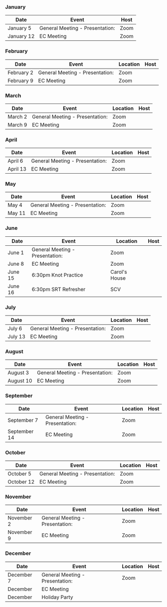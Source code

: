 ### January
| Date | Event | Host |
| --- | --- | --- |
| January 5 | General Meeting - Presentation: | Zoom |
| January 12 | EC Meeting | Zoom |

### February
| Date | Event | Location | Host |
| --- | --- | --- | --- |
| February 2 | General Meeting - Presentation: | Zoom |
| February 9 | EC Meeting | Zoom |

### March
| Date | Event | Location | Host |
| --- | --- | --- | --- |
| March 2 | General Meeting - Presentation: | Zoom |
| March 9 | EC Meeting | Zoom |

### April
| Date | Event | Location | Host |
| --- | --- | --- | --- |
| April 6 | General Meeting - Presentation: | Zoom |
| April 13 | EC Meeting | Zoom |

### May
| Date | Event | Location | Host |
| --- | --- | --- | --- |
| May 4| General Meeting - Presentation: | Zoom |
| May 11 | EC Meeting | Zoom |

### June
| Date | Event | Location | Host |
| --- | --- | --- | --- |
| June 1 | General Meeting - Presentation: | Zoom |
| June 8 | EC Meeting | Zoom |
| June 15 | 6:30pm Knot Practice | Carol's House |
| June 16 | 6:30pm SRT Refresher | SCV |

### July
| Date | Event | Location | Host |
| --- | --- | --- | --- |
| July 6 | General Meeting - Presentation: | Zoom |
| July 13 | EC Meeting | Zoom |

### August
| Date | Event | Location | Host |
| --- | --- | --- | --- |
| August 3 | General Meeting - Presentation: | Zoom |
| August 10 | EC Meeting | Zoom |

### September
| Date | Event | Location | Host |
| --- | --- | --- | --- |
| September 7 | General Meeting - Presentation: | Zoom |
| September 14 | EC Meeting | Zoom |

### October
| Date | Event | Location | Host |
| --- | --- | --- | --- |
| October 5 | General Meeting - Presentation: | Zoom |
| October 12 | EC Meeting | Zoom |

### November
| Date | Event | Location | Host |
| --- | --- | --- | --- |
| November 2 | General Meeting - Presentation: | Zoom |
| November 9 | EC Meeting | Zoom |

### December
| Date | Event | Location | Host |
| --- | --- | --- | --- |
| December 7 | General Meeting - Presentation: | Zoom |
| December | EC Meeting |  |
| December | Holiday Party |  |
